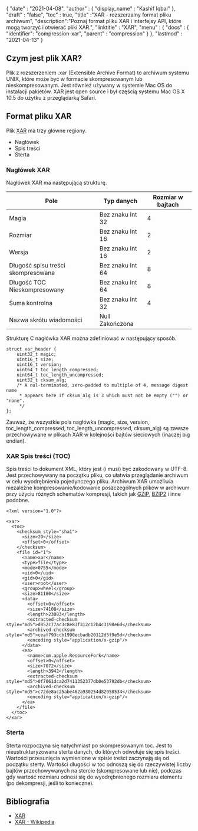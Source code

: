 {
  "date" : "2021-04-08",
  "author" : {
    "display_name" : "Kashif Iqbal"
},
  "draft" : "false",
  "toc" : true,
  "title" :"XAR - rozszerzalny format pliku archiwum",
  "description":"Poznaj format pliku XAR i interfejsy API, które mogą tworzyć i otwierać pliki XAR.",
  "linktitle" : "XAR",
  "menu" : {
    "docs" : {
    "identifier": "compression-xar",
      "parent" : "compression"
}
},
  "lastmod" : "2021-04-13"
}

## Czym jest plik XAR?

Plik z rozszerzeniem .xar (Extensible Archive Format) to archiwum systemu UNIX, które może być w formacie skompresowanym lub nieskompresowanym. Jest również używany w systemie Mac OS do instalacji pakietów. XAR jest open source i był częścią systemu Mac OS X 10.5 do użytku z przeglądarką Safari.

## Format pliku XAR

Plik [XAR](https://github.com/mackyle/xar/wiki/xarformat) ma trzy główne regiony.

* Nagłówek
* Spis treści
* Sterta

### Nagłówek XAR

Nagłówek XAR ma następującą strukturę.

|Pole|Typ danych|Rozmiar w bajtach|
---|---|---|
|Magia|Bez znaku Int 32|4|
|Rozmiar|Bez znaku Int 16|2|
|Wersja|Bez znaku Int 16|2|
|Długość spisu treści skompresowana|Bez znaku Int 64|8|
|Długość TOC Nieskompresowany|Bez znaku Int 64|8|
|Suma kontrolna|Bez znaku Int 32|4|
|Nazwa skrótu wiadomości |Null Zakończona||

Strukturę C nagłówka XAR można zdefiniować w następujący sposób.
```
struct xar_header {
    uint32_t magic;
    uint16_t size;
    uint16_t version;
    uint64_t toc_length_compressed;
    uint64_t toc_length_uncompressed;
    uint32_t cksum_alg;
    /* A nul-terminated, zero-padded to multiple of 4, message digest name
     * appears here if cksum_alg is 3 which must not be empty ("") or "none".
     */
};
```
Zauważ, że wszystkie pola nagłówka (magic, size, version, toc_length_compressed, toc_length_uncompressed, cksum_alg) są zawsze przechowywane w plikach XAR w kolejności bajtów sieciowych (inaczej big endian).

### XAR Spis treści (TOC)

Spis treści to dokument XML, który jest (i musi) być zakodowany w UTF-8. Jest przechowywany na początku pliku, co ułatwia przeglądanie archiwum w celu wyodrębnienia pojedynczego pliku. Archiwum XAR umożliwia niezależne kompresowanie/kodowanie poszczególnych plików w archiwum przy użyciu różnych schematów kompresji, takich jak [GZIP](/pl/compression/gz/), [BZIP2](/pl/compression/bz2) i inne podobne.

```
<?xml version="1.0"?>

<xar>
  <toc>
    <checksum style="sha1">
      <size>20</size>
      <offset>0</offset>
    </checksum>
    <file id="1">
      <name>xar</name>
      <type>file</type>
      <mode>0755</mode>
      <uid>0</uid>
      <gid>0</gid>
      <user>root</user>
      <group>wheel</group>
      <size>81180</size>
      <data>
        <offset>0</offset>
        <size>74108</size>
        <length>23083</length>
        <extracted-checksum style="md5">d852c77ac3c8e83f312c12b4c3198e6d</checksum>
        <archived-checksum style="md5">ceaf793ccb1990ecbadb20112d5f9e5d</checksum>
        <encoding style="application/x-gzip"/>
      </data>
      <ea>
        <name>com.apple.ResourceFork</name>
        <offset>0</offset>
        <size>7072</size>
        <length>3942</length>
        <extracted-checksum style="md5">0f7061dca2d7411352377db0e53792db</checksum>
        <archived-checksum style="md5">c72de8ac25abe462a930254d82958534</checksum>
        <encoding style="application/x-gzip"/>
      </ea>
    </file>
  </toc>
</xar>
```

### Sterta

Sterta rozpoczyna się natychmiast po skompresowanym toc. Jest to nieustrukturyzowana sterta danych, do których odwołuje się spis treści. Wartości przesunięcia wymienione w spisie treści zaczynają się od początku sterty. Wartości długości w toc odnoszą się do rzeczywistej liczby bajtów przechowywanych na stercie (skompresowane lub nie), podczas gdy wartość rozmiaru odnosi się do wyodrębnionego rozmiaru elementu (po dekompresji, jeśli to konieczne).

## Bibliografia

* [XAR](https://github.com/mackyle/xar/wiki/xarformat)
* [XAR - Wikipedia](https://en.wikipedia.org/wiki/Xar_(archiwizator))

